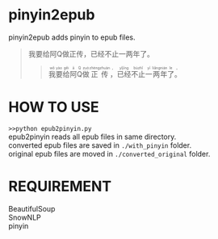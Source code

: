 # pinyin2epub

pinyin2epub adds pinyin to epub files.

>我要给阿Q做正传，已经不止一两年了。
>><ruby>我<rt>wǒ</rt></ruby><ruby>要<rt>
              yào
             </rt>
            </ruby>
            <ruby>
             给
             <rt>
              gěi
             </rt>
            </ruby>
            <ruby>
             阿
             <rt>
              ā
             </rt>
            </ruby>
            <ruby>
             Q
             <rt>
              Q
             </rt>
            </ruby>
            <ruby>
             做
             <rt>
              zuò
             </rt>
            </ruby>
            <ruby>
             正传
             <rt>
              zhèngzhuàn
             </rt>
            </ruby>
            <ruby>
             ，
             <rt>
              ，
             </rt>
            </ruby>
            <ruby>
             已经
             <rt>
              yǐjīng
             </rt>
            </ruby>
            <ruby>
             不止
             <rt>
              bùzhǐ
             </rt>
            </ruby>
            <ruby>
             一
             <rt>
              yī
             </rt>
            </ruby>
            <ruby>
             两
             <rt>
              liǎng
             </rt>
            </ruby>
            <ruby>
             年
             <rt>
              nián
             </rt>
            </ruby>
            <ruby>
             了
             <rt>
              le
             </rt>
            </ruby>
            <ruby>
             。
             <rt>
              。
             </rt>
            </ruby>
            
            
# HOW TO USE  
`>>python epub2pinyin.py`  
epub2pinyin reads all epub files in same directory.  
converted epub files are saved in `./with_pinyin` folder.  
original epub files are moved in `./converted_original` folder.  

# REQUIREMENT  
BeautifulSoup  
SnowNLP  
pinyin  

